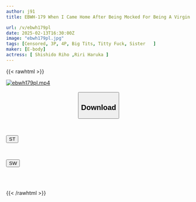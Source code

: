 ```yaml
---
author: j91
title: EBWH-179 When I Came Home After Being Mocked For Being A Virgin In The City, I Found My Big-breasted Sisters-in-law Who Were Full Of Motherly Love And Doted On Me, And I Lost My Virginity And Had Sweet Sex With Them, Making Me Cum 7 Times Haruka Lili And Riho Shishido

url: /v/ebwh179pl
date: 2025-02-13T16:30:00Z
image: "ebwh179pl.jpg"
tags: [Censored, 3P, 4P, Big Tits, Titty Fuck, Sister	]
maker: [E-body]
actress: [ Shishido Riho ,Riri Haruka ]
---
```



{{< rawhtml >}}

<div class="video" data-videoid="llAQ7xzMBjSbL4">
    <a href="javascript:;">
        <img src="/v/ebwh179pl/ebwh179pl.jpg" width="WIDTH" height="HEIGHT" alt="ebwh179pl.mp4" loading="lazy">
    </a>
</div>

<script type="text/javascript" src="https://j91.asia/asset/on-demand-st.js"></script>

<br>
  <link rel="stylesheet" href="https://j91.asia/asset/bs5.css">
  
  <center>
  <button class="btn btn-primary" type="button" data-bs-toggle="collapse" data-bs-target=".multi-collapse" aria-expanded="false" aria-controls="multiCollapseExample1 multiCollapseExample2"><h2>Download</h2></button></center>
</p>
<div class="row">
  <div class="col">
    <div class="collapse multi-collapse" id="multiCollapseExample1">
      <div class="card card-body">
	      	      <br>
<div class="buttons">  
<p><a href="/v/ebwh179pl/st.html" target="_blank"><button class="btn-hover color-3"><i class="fa fa-download"></i> ST</button></a></p></div>
    </div>
  </div>
</div>
  <div class="col">
    <div class="collapse multi-collapse" id="multiCollapseExample2">
      <div class="card card-body">
	      <br>
<div class="buttons">
<p><a href="/v/ebwh179pl/sw.html" target="_blank"><button class="btn-hover color-2"><i class="fa fa-download"></i> SW</button></a></p></div>
<br><br>
      </div>
    </div>
  </div>
</div>

{{< /rawhtml >}}